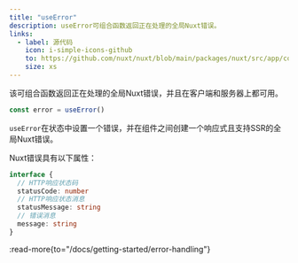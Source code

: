 ```yaml
---
title: "useError"
description: useError可组合函数返回正在处理的全局Nuxt错误。
links:
  - label: 源代码
    icon: i-simple-icons-github
    to: https://github.com/nuxt/nuxt/blob/main/packages/nuxt/src/app/composables/error.ts
    size: xs
---
```


该可组合函数返回正在处理的全局Nuxt错误，并且在客户端和服务器上都可用。

```ts
const error = useError()
```

`useError`在状态中设置一个错误，并在组件之间创建一个响应式且支持SSR的全局Nuxt错误。

Nuxt错误具有以下属性：

```ts
interface {
  // HTTP响应状态码
  statusCode: number
  // HTTP响应状态消息
  statusMessage: string
  // 错误消息
  message: string
}
```

:read-more{to="/docs/getting-started/error-handling"}
